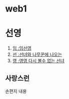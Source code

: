 # web1 
<head>
  <title>선영 - welcome</title>
  <meta charset="utf-8">
</head>
<body>

<h1>선영</h1>
<ol>
  <li><a href="1.html">임 :임선영</a></li>
  <html>
    <body>
  <li><a href="2.html">선 :선녀와 나무꾼에 나오는</a></li>
  <li><a href="3.html">영 :영영 다시 볼수 없는 선녀</a></li>
</ol>
<h2>사랑스런</h2>
손편지 내용



